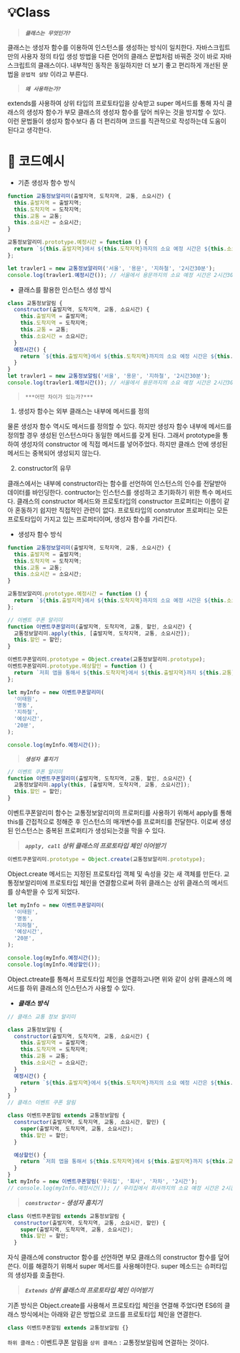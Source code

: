 # 💡Class

> **_`클래스는 무엇인가?`_**

클래스는 생성자 함수를 이용하여 인스턴스를 생성하는 방식이 일치한다. 자바스크립트만의 사용자 정의 타입 생성 방법을 다른 언어의 클래스 문법처럼 바꿔준 것이 바로 자바스크립트의 클래스이다. 내부적인 동작은 동일하지만 더 보기 좋고 편리하게 개선된 문법을 `문법적 설탕` 이라고 부른다.

> **_`왜 사용하는가?`_**

extends를 사용하여 상위 타입의 프로토타입을 상속받고 super 메서드를 통해 자식 클래스의 생성자 함수가 부모 클래스의 생성자 함수를 덮어 씌우는 것을 방지할 수 있다. 이런 문법들이 생성자 함수보다 좀 더 편리하며 코드를 직관적으로 작성하는데 도움이 된다고 생각한다.

# 🚀 코드예시

- 기존 생성자 함수 방식

```jsx
function 교통정보알리미(출발지역, 도착지역, 교통, 소요시간) {
  this.출발지역 = 출발지역;
  this.도착지역 = 도착지역;
  this.교통 = 교통;
  this.소요시간 = 소요시간;
}

교통정보알리미.prototype.예정시간 = function () {
  return `${this.출발지역}에서 ${this.도착지역}까지의 소요 예정 시간은 ${this.소요시간} 입니다 `;
};

let travler1 = new 교통정보알리미('서울', '용문', '지하철', '2시간30분');
console.log(travler1.예정시간()); // 서울에서 용문까지의 소요 예정 시간은 2시간30분 입니다
```

- 클래스를 활용한 인스턴스 생성 방식

```jsx
class 교통정보알림 {
  constructor(출발지역, 도착지역, 교통, 소요시간) {
    this.출발지역 = 출발지역;
    this.도착지역 = 도착지역;
    this.교통 = 교통;
    this.소요시간 = 소요시간;
  }
  예정시간() {
    return `${this.출발지역}에서 ${this.도착지역}까지의 소요 예정 시간은 ${this.소요시간} 입니다 `;
  }
}
let travler1 = new 교통정보알림('서울', '용문', '지하철', '2시간30분');
console.log(travler1.예정시간()); // 서울에서 용문까지의 소요 예정 시간은 2시간30분 입니다
```

> `***어떤 차이가 있는가?***`

1. 생성자 함수는 외부 클래스는 내부에 메서드를 정의

물론 생성자 함수 역시도 메서드를 정의할 수 있다. 하지만 생성자 함수 내부에 메서드를 정의할 경우 생성된 인스턴스마다 동일한 메서드를 갖게 된다. 그래서 prototype을 통하여 생성자의 constructor 에 직접 메서드를 넣어주었다. 하지만 클래스 안에 생성된 메서드는 중복되어 생성되지 않는다.

2. constructor의 유무

클래스에서는 내부에 constructor라는 함수를 선언하여 인스턴스의 인수를 전달받아 데이터를 바인딩한다. contructor는 인스턴스를 생성하고 초기화하기 위한 특수 메서드다. 클래스의 constructor 메서드와 프로토타입의 constructor 프로퍼티는 이름이 같아 혼동하기 쉽지만 직접적인 관련이 없다. 프로토타입의 construtor 프로퍼티는 모든 프로토타입이 가지고 있는 프로퍼티이며, 생성자 함수를 가리킨다.

- 생성자 함수 방식

```jsx
function 교통정보알리미(출발지역, 도착지역, 교통, 소요시간) {
  this.출발지역 = 출발지역;
  this.도착지역 = 도착지역;
  this.교통 = 교통;
  this.소요시간 = 소요시간;
}

교통정보알리미.prototype.예정시간 = function () {
  return `${this.출발지역}에서 ${this.도착지역}까지의 소요 예정 시간은 ${this.소요시간} 입니다 `;
};

// 이벤트 쿠폰 알리미
function 이벤트쿠폰알리미(출발지역, 도착지역, 교통, 할인, 소요시간) {
  교통정보알리미.apply(this, [출발지역, 도착지역, 교통, 소요시간]);
  this.할인 = 할인;
}

이벤트쿠폰알리미.prototype = Object.create(교통정보알리미.prototype);
이벤트쿠폰알리미.prototype.예상할인 = function () {
  return `저희 앱을 통해서 ${this.도착지역}에서 ${this.출발지역}까지 ${this.교통}을 통해가시면 ${this.할인}할인 이벤트 쿠폰을 드려요`;
};

let myInfo = new 이벤트쿠폰알리미(
  '이태원',
  '명동',
  '지하철',
  '예상시간',
  '20분',
);

console.log(myInfo.예정시간());
```

> **_`생성자 훔치기`_**

```jsx
// 이벤트 쿠폰 알리미
function 이벤트쿠폰알리미(출발지역, 도착지역, 교통, 할인, 소요시간) {
  교통정보알리미.apply(this, [출발지역, 도착지역, 교통, 소요시간]);
  this.할인 = 할인;
}
```

이벤트쿠폰알리미 함수는 교통정보알리미의 프로퍼티를 사용하기 위해서 apply를 통해 this를 간접적으로 정해준 후 인스턴스의 매개변수를 프로퍼티를 전달한다. 이로써 생성된 인스턴스는 중복된 프로퍼티가 생성되는것을 막을 수 있다.

> **_`apply, call`_** **_상위 클래스의 프로토타입 체인 이어받기_**

```jsx
이벤트쿠폰알리미.prototype = Object.create(교통정보알리미.prototype);
```

Object.create 메서드는 지정된 프로토타입 객체 및 속성을 갖는 새 객체를 만든다. 교통정보알리미에 프로토타입 체인을 연결함으로써 하위 클래스는 상위 클래스의 메서드를 상속받을 수 있게 되었다.

```jsx
let myInfo = new 이벤트쿠폰알리미(
  '이태원',
  '명동',
  '지하철',
  '예상시간',
  '20분',
);

console.log(myInfo.예정시간());
console.log(myInfo.예상할인());
```

Object.ctreate를 통해서 프로토타입 체인을 연결하고나면 위와 같이 상위 클래스의 메서드를 하위 클래스의 인스턴스가 사용할 수 있다.

- **_클래스 방식_**

```jsx
// 클래스 교통 정보 알리미

class 교통정보알림 {
  constructor(출발지역, 도착지역, 교통, 소요시간) {
    this.출발지역 = 출발지역;
    this.도착지역 = 도착지역;
    this.교통 = 교통;
    this.소요시간 = 소요시간;
  }
  예정시간() {
    return `${this.출발지역}에서 ${this.도착지역}까지의 소요 예정 시간은 ${this.소요시간} 입니다 `;
  }
}
// 클래스 이벤트 쿠폰 알림

class 이벤트쿠폰알림 extends 교통정보알림 {
  constructor(출발지역, 도착지역, 교통, 소요시간, 할인) {
    super(출발지역, 도착지역, 교통, 소요시간);
    this.할인 = 할인;
  }

  예상할인() {
    return `저희 앱을 통해서 ${this.도착지역}에서 ${this.출발지역}까지 ${this.교통}을 통해가시면 ${this.할인}할인 이벤트 쿠폰을 드려요`;
  }
}
let myInfo = new 이벤트쿠폰알림('우리집', '회사', '자차', '2시간');
// console.log(myInfo.예정시간()); // 우리집에서 회사까지의 소요 예정 시간은 2시간 입니다
```

> **_`constructor` - 생성자 훔치기_**

```jsx
class 이벤트쿠폰알림 extends 교통정보알림 {
  constructor(출발지역, 도착지역, 교통, 소요시간, 할인) {
    super(출발지역, 도착지역, 교통, 소요시간);
    this.할인 = 할인;
  }
```

자식 클래스에 constructor 함수를 선언하면 부모 클래스의 constructor 함수를 덮어쓴다. 이를 해결하기 위해서 super 메서드를 사용해야한다. super 메소드는 슈퍼타입의 생성자를 호출한다.

> **_`Extends` 상위 클래스의 프로토타입 체인 이어받기_**

기존 방식은 Object.create를 사용해서 프로토타입 체인을 연결해 주었다면 ES6의 클래스 방식에서는 아래와 같은 방법으로 코드를 프로토타입 체인을 연결한다.

```jsx
class 이벤트쿠폰알림 extends 교통정보알림 {}
```

`하위 클래스` : 이벤트쿠폰 알림을 `상위 클래스` : 교통정보알림에 연결하는 것이다.
